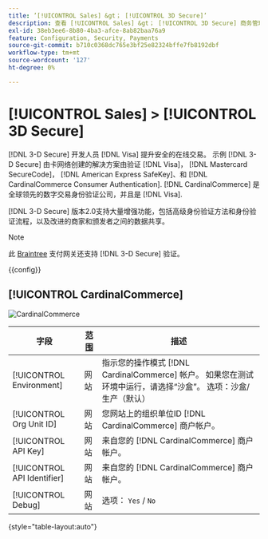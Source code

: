 ```yaml
---
title: ’[!UICONTROL Sales] &gt； [!UICONTROL 3D Secure]’
description: 查看 [!UICONTROL Sales] &gt； [!UICONTROL 3D Secure] 商务管理员页面。
exl-id: 38eb3ee6-8b80-4ba3-afce-8ab82baa76a9
feature: Configuration, Security, Payments
source-git-commit: b710c0368dc765e3bf25e82324bffe7fb8192dbf
workflow-type: tm+mt
source-wordcount: '127'
ht-degree: 0%

---
```


# [!UICONTROL Sales] > [!UICONTROL 3D Secure]

[!DNL 3-D Secure] 开发人员 [!DNL Visa] 提升安全的在线交易。 示例 [!DNL 3-D Secure] 由卡网络创建的解决方案由验证 [!DNL Visa]， [!DNL Mastercard SecureCode]， [!DNL American Express SafeKey]、和 [!DNL CardinalCommerce Consumer Authentication]. [!DNL CardinalCommerce] 是全球领先的数字交易身份验证公司，并且是 [!DNL Visa].

[!DNL 3-D Secure] 版本2.0支持大量增强功能，包括高级身份验证方法和身份验证流程，以及改进的商家和颁发者之间的数据共享。

>[!NOTE]
>
>此 [Braintree](../../stores-purchase/braintree.md) 支付网关还支持 [!DNL 3-D Secure] 验证。

{{config}}

## [!UICONTROL CardinalCommerce]

![CardinalCommerce](./assets/3d-secure-cardinalcommerce.png)<!-- zoom -->

| 字段 | [范围](../../getting-started/websites-stores-views.md#scope-settings) | 描述 |
|--- |--- |--- |
| [!UICONTROL Environment] | 网站 | 指示您的操作模式 [!DNL CardinalCommerce] 帐户。 如果您在测试环境中运行，请选择“沙盒”。 选项：沙盒/生产（默认） |
| [!UICONTROL Org Unit ID] | 网站 | 您网站上的组织单位ID [!DNL CardinalCommerce] 商户帐户。 |
| [!UICONTROL API Key] | 网站 | 来自您的 [!DNL CardinalCommerce] 商户帐户。 |
| [!UICONTROL API Identifier] | 网站 | 来自您的 [!DNL CardinalCommerce] 商户帐户。 |
| [!UICONTROL Debug] | 网站 | 选项： `Yes` / `No` |

{style="table-layout:auto"}
